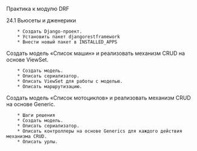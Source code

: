 Практика к модулю DRF

24.1 Вьюсеты и дженерики

        * Создать Django-проект.
        * Установить пакет djangorestframework
        * Внести новый пакет в INSTALLED_APPS

Создать модель «Список машин» и реализовать механизм CRUD на основе ViewSet.

        * Создать модель.
        * Описать сериализатор.
        * Описать ViewSet для работы с моделью.
        * Описать маршрутизацию.

Создать модель «Список мотоциклов» и реализовать механизм CRUD на основе Generic.

        * Шаги решения
        * Создать модель.
        * Описать сериализатор.
        * Описать контроллеры на основе Generics для каждого действия механизма CRUD.
        * Описать урлы.


